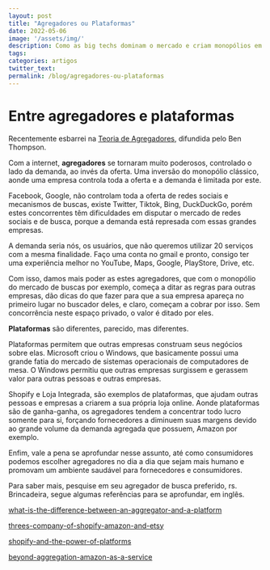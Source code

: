 ```yaml
---
layout: post
title: "Agregadores ou Plataformas"
date: 2022-05-06
image: '/assets/img/'
description: Como as big techs dominam o mercado e criam monopólios em uma rede descentralizada
tags: 
categories: artigos
twitter_text: 
permalink: /blog/agregadores-ou-plataformas
---
```


# Entre agregadores e plataformas

Recentemente esbarrei na [Teoria de Agregadores](https://stratechery.com/aggregation-theory/), difundida pelo Ben Thompson.

Com a internet, ****agregadores**** se tornaram muito poderosos, controlado o lado da demanda, ao invés da oferta. Uma inversão do monopólio clássico, aonde uma empresa controla toda a oferta e a demanda é limitada por este.

Facebook, Google, não controlam toda a oferta de redes sociais e mecanismos de buscas, existe Twitter, Tiktok, Bing, DuckDuckGo, porém estes concorrentes têm dificuldades em disputar o mercado de redes sociais e de busca, porque a demanda está represada com essas grandes empresas.

A demanda seria nós, os usuários, que não queremos utilizar 20 serviços com a mesma finalidade. Faço uma conta no gmail e pronto, consigo ter uma experiência melhor no YouTube, Maps, Google, PlayStore, Drive, etc.

Com isso, damos mais poder as estes agregadores, que com o monopólio do mercado de buscas por exemplo, começa a ditar as regras para outras empresas, dão dicas do que fazer para que a sua empresa apareça no primeiro lugar no buscador deles, e claro, começam a cobrar por isso. Sem concorrência neste espaço privado, o valor é ditado por eles.

****Plataformas**** são diferentes, parecido, mas diferentes.

Plataformas permitem que outras empresas construam seus negócios sobre elas. Microsoft criou o Windows, que basicamente possui uma grande fatia do mercado de sistemas operacionais de computadores de mesa. O Windows permitiu que outras empresas surgissem e gerassem valor para outras pessoas e outras empresas.

Shopify e Loja Integrada, são exemplos de plataformas, que ajudam outras pessoas e empresas a criarem a sua própria loja online. Aonde plataformas são de ganha-ganha, os agregadores tendem a concentrar todo lucro somente para si, forçando fornecedores a diminuem suas margens devido ao grande volume da demanda agregada que possuem, Amazon por exemplo.

Enfim, vale a pena se aprofundar nesse assunto, até como consumidores podemos escolher agregadores no dia a dia que sejam mais humano e promovam um ambiente saudável para fornecedores e consumidores.

Para saber mais, pesquise em seu agregador de busca preferido, rs. Brincadeira, segue algumas referências para se aprofundar, em inglês.

[what-is-the-difference-between-an-aggregator-and-a-platform](https://medium.com/adventures-in-consumer-technology/what-is-the-difference-between-an-aggregator-and-a-platform-8889e437ba8)

[threes-company-of-shopify-amazon-and-etsy](https://medium.com/adventures-in-consumer-technology/threes-company-of-shopify-amazon-and-etsy-4f0388c47c91)

[shopify-and-the-power-of-platforms](https://stratechery.com/2019/shopify-and-the-power-of-platforms/)

[beyond-aggregation-amazon-as-a-service](https://stratechery.com/2022/beyond-aggregation-amazon-as-a-service/)
